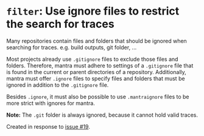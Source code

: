 # `filter`: Use ignore files to restrict the search for traces

Many repositories contain files and folders that should be ignored when searching for traces.
e.g. build outputs, git folder, ...

Most projects already use `.gitignore` files to exclude those files and folders.
Therefore, mantra must adhere to settings of a `.gitignore` file that is found in the current or parent directories of a repository.
Additionally, mantra must offer `.ignore` files to specify files and folders that must be ignored in addition to the `.gitignore` file.

Besides `.ignore`, it must also be possible to use `.mantraignore` files to be more strict with ignores for mantra.

**Note:** The `.git` folder is always ignored, because it cannot hold valid traces.

Created in response to [issue #19](https://github.com/mhatzl/mantra/issues/19).
